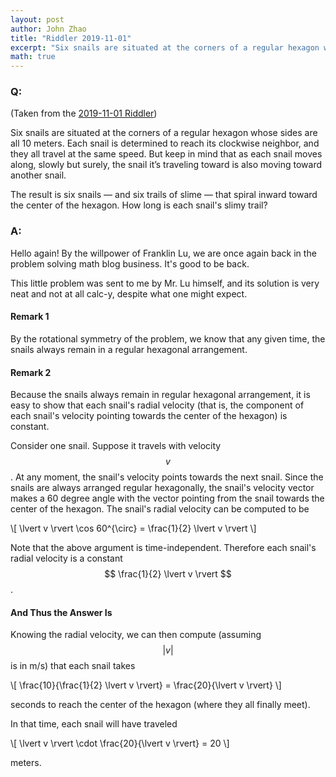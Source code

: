 ```yaml
---
layout: post
author: John Zhao
title: "Riddler 2019-11-01"
excerpt: "Six snails are situated at the corners of a regular hexagon whose sides are all 10 meters. Each snail is determined to reach its clockwise neighbor, and they all travel at the same speed. How long is each snail's slimy trail?"
math: true
---
```


### Q:

(Taken from the [2019-11-01 Riddler](https://fivethirtyeight.com/features/how-long-is-the-snails-slimy-trail/))

Six snails are situated at the corners of a regular hexagon whose sides are all 10 meters. Each snail is determined to reach its clockwise neighbor, and they all travel at the same speed. But keep in mind that as each snail moves along, slowly but surely, the snail it’s traveling toward is also moving toward another snail.

The result is six snails — and six trails of slime — that spiral inward toward the center of the hexagon. How long is each snail's slimy trail?

### A:

Hello again! By the willpower of Franklin Lu, we are once again back in the problem solving math blog business. It's good to be back.

This little problem was sent to me by Mr. Lu himself, and its solution is very neat and not at all calc-y, despite what one might expect.

#### Remark 1

By the rotational symmetry of the problem, we know that any given time, the snails always remain in a regular hexagonal arrangement.

#### Remark 2

Because the snails always remain in regular hexagonal arrangement, it is easy to show that each snail's radial velocity (that is, the component of each snail's velocity pointing towards the center of the hexagon) is constant. 

Consider one snail. Suppose it travels with velocity $$v$$. At any moment, the snail's velocity points towards the next snail. Since the snails are always arranged regular hexagonally, the snail's velocity vector makes a 60 degree angle with the vector pointing from the snail towards the center of the hexagon. The snail's radial velocity can be computed to be 

\\[ \lvert v \rvert \cos 60^{\circ} = \frac{1}{2} \lvert v \rvert \\]

Note that the above argument is time-independent. Therefore each snail's radial velocity is a constant $$ \frac{1}{2} \lvert v \rvert $$.

#### And Thus the Answer Is

Knowing the radial velocity, we can then compute (assuming $$\lvert v \rvert$$ is in m/s) that each snail takes

\\[ \frac{10}{\frac{1}{2} \lvert v \rvert} = \frac{20}{\lvert v \rvert} \\]

seconds to reach the center of the hexagon (where they all finally meet).

In that time, each snail will have traveled 

\\[ \lvert v \rvert \cdot \frac{20}{\lvert v \rvert} = 20 \\]

meters.
